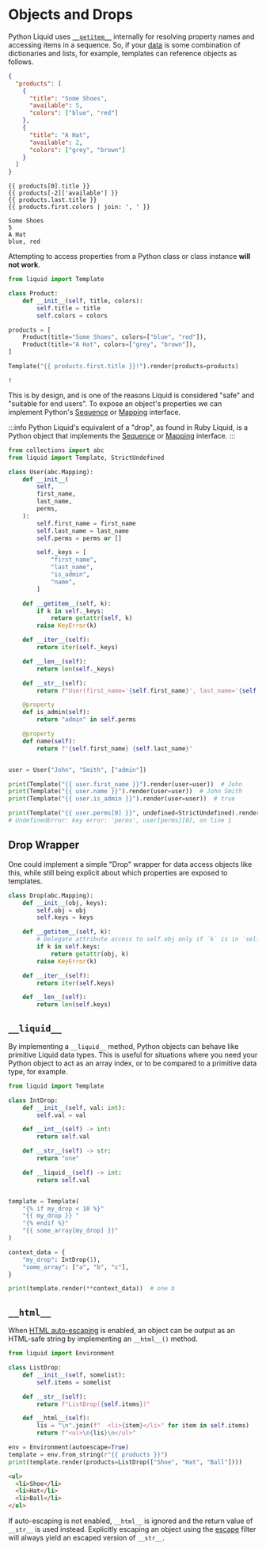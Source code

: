 # Objects and Drops

Python Liquid uses [`__getitem__`](https://docs.python.org/3/reference/datamodel.html#object.__getitem__) internally for resolving property names and accessing items in a sequence. So, if your [data](render-context#render-arguments) is some combination of dictionaries and lists, for example, templates can reference objects as follows.

```json title="data"
{
  "products": [
    {
      "title": "Some Shoes",
      "available": 5,
      "colors": ["blue", "red"]
    },
    {
      "title": "A Hat",
      "available": 2,
      "colors": ["grey", "brown"]
    }
  ]
}
```

```liquid title="template"
{{ products[0].title }}
{{ products[-2]['available'] }}
{{ products.last.title }}
{{ products.first.colors | join: ', ' }}
```

```plain title="output"
Some Shoes
5
A Hat
blue, red
```

Attempting to access properties from a Python class or class instance **will not work**.

```python
from liquid import Template

class Product:
    def __init__(self, title, colors):
        self.title = title
        self.colors = colors

products = [
    Product(title="Some Shoes", colors=["blue", "red"]),
    Product(title="A Hat", colors=["grey", "brown"]),
]

Template("{{ products.first.title }}!").render(products=products)
```

```plain title="output"
!
```

This is by design, and is one of the reasons Liquid is considered "safe" and "suitable for end users". To expose an object's properties we can implement Python's [Sequence](https://docs.python.org/3/library/collections.abc.html#collections.abc.Sequence) or [Mapping](https://docs.python.org/3/library/collections.abc.html#collections.abc.Mapping) interface.

:::info
Python Liquid's equivalent of a "drop", as found in Ruby Liquid, is a Python object that implements
the [Sequence](https://docs.python.org/3/library/collections.abc.html#collections.abc.Sequence) or
[Mapping](https://docs.python.org/3/library/collections.abc.html#collections.abc.Mapping) interface.
:::

```python
from collections import abc
from liquid import Template, StrictUndefined

class User(abc.Mapping):
    def __init__(
        self,
        first_name,
        last_name,
        perms,
    ):
        self.first_name = first_name
        self.last_name = last_name
        self.perms = perms or []

        self._keys = [
            "first_name",
            "last_name",
            "is_admin",
            "name",
        ]

    def __getitem__(self, k):
        if k in self._keys:
            return getattr(self, k)
        raise KeyError(k)

    def __iter__(self):
        return iter(self._keys)

    def __len__(self):
        return len(self._keys)

    def __str__(self):
        return f"User(first_name='{self.first_name}', last_name='{self.last_name}')"

    @property
    def is_admin(self):
        return "admin" in self.perms

    @property
    def name(self):
        return f"{self.first_name} {self.last_name}"


user = User("John", "Smith", ["admin"])

print(Template("{{ user.first_name }}").render(user=user))  # John
print(Template("{{ user.name }}").render(user=user))  # John Smith
print(Template("{{ user.is_admin }}").render(user=user))  # true

print(Template("{{ user.perms[0] }}", undefined=StrictUndefined).render(user=user))
# UndefinedError: key error: 'perms', user[perms][0], on line 1
```

## Drop Wrapper

One could implement a simple "Drop" wrapper for data access objects like this, while
still being explicit about which properties are exposed to templates.

```python
class Drop(abc.Mapping):
    def __init__(obj, keys):
        self.obj = obj
        self.keys = keys

    def __getitem__(self, k):
        # Delegate attribute access to self.obj only if `k` is in `self.keys`.
        if k in self.keys:
            return getattr(obj, k)
        raise KeyError(k)

    def __iter__(self):
        return iter(self.keys)

    def __len__(self):
        return len(self.keys)
```

## `__liquid__`

By implementing a `__liquid__` method, Python objects can behave like primitive Liquid data types.
This is useful for situations where you need your Python object to act as an array index, or to be
compared to a primitive data type, for example.

```python
from liquid import Template

class IntDrop:
    def __init__(self, val: int):
        self.val = val

    def __int__(self) -> int:
        return self.val

    def __str__(self) -> str:
        return "one"

    def __liquid__(self) -> int:
        return self.val


template = Template(
    "{% if my_drop < 10 %}"
    "{{ my_drop }} "
    "{% endif %}"
    "{{ some_array[my_drop] }}"
)

context_data = {
    "my_drop": IntDrop(1),
    "some_array": ["a", "b", "c"],
}

print(template.render(**context_data))  # one b
```

## `__html__`

When [HTML auto-escaping](auto-escape) is enabled, an object can be output as an HTML-safe string by
implementing an `__html__()` method.

```python
from liquid import Environment

class ListDrop:
    def __init__(self, somelist):
        self.items = somelist

    def __str__(self):
        return f"ListDrop({self.items})"

    def __html__(self):
        lis = "\n".join(f"  <li>{item}</li>" for item in self.items)
        return f"<ul>\n{lis}\n</ul>"

env = Environment(autoescape=True)
template = env.from_string(r"{{ products }}")
print(template.render(products=ListDrop(["Shoe", "Hat", "Ball"])))
```

```html title="output"
<ul>
  <li>Shoe</li>
  <li>Hat</li>
  <li>Ball</li>
</ul>
```

If auto-escaping is not enabled, `__html__` is ignored and the return value of `__str__` is used
instead. Explicitly escaping an object using the [escape](../language/filters#escape) filter will
always yield an escaped version of `__str__`.

